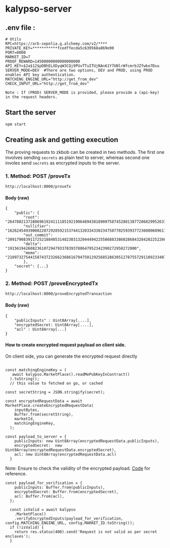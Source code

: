 # kalypso-server

## .env file :

```
# Utils
RPC=https://arb-sepolia.g.alchemy.com/v2/****
PRIVATE_KEY=***********fcedffecda5c639568a869e90
PORT=8000
MARKET_ID=7
PROOF_REWARD=14500000000000000000
API_KEY=$2a$12$pDBhELXDyqW3CQj9PUvTTuITUjNAn61Y7UNlrWfcmrbJZfwko7Dxu
SERVER_MODE=DEV  #There are two options, DEV and PROD, using PROD enables API key authentication.
MATCHING_ENGINE_URL="http://get_from_dev"
CHECK_INPUT_URL="http://get_from_dev"
```

`Note : If (PROD) SERVER_MODE is provided, please provide a (api-key) in the request headers.`

## Start the server

```
npm start
```

## Creating ask and getting execution

The proving requests to zkbob can be created in two methods. The first one involves sending `secrets` as plain text to server, whereas second one involes send `secrets` as encrypted inputs to the server.

### 1. Method: POST /proveTx

```
http://localhost:8000/proveTx
```

#### Body (raw)

```
{
    "public": {
        "root": "264788213728069619241111851921906489438189097587452881387720682995263352015",
        "nullifier": "16262454939008220729285921537441320334330234758770259393772360806896176035643",
        "out_commit": "20917908391172521884053148230313204449422558688338602868432842022522663432650",
        "delta": "191561942608236107294793378393788647952342390272950272000",
        "memo": "2109732754415874372326623686167947501292568528630512787557291109233407247572"
        },
    "secret": {...}
}

```

### 2. Method: POST /proveEncryptedTx

```
http://localhost:8000/proveEncryptedTransaction
```

#### Body (raw)

```
{
    "publicInputs" : Uint8Array[....],
    "encryptedSecret: Uint8Array[....],
    "acl" : Uint8Array[...]
}
```

#### How to create encrypted request payload on client side.

On client side, you can generate the encrypted request directly

```

const matchingEngineKey = (
   await kalypso.MarketPlace().readMePubKeyInContract()
  ).toString();
  // this value to fetched on go, or cached

const secretString = JSON.stringify(secret);

const encryptedRequestData = await MarketPlace.createEncryptedRequestData(
    inputBytes,
    Buffer.from(secretString),
    marketId,
    matchingEngineKey,
  );

const payload_to_server = {
    publicInputs: new Uint8Array(encryptedRequestData.publicInputs),
    encryptedSecret:  new Uint8Array(encryptedRequestData.encryptedSecret),
    acl: new Uint8Array(encryptedRequestData.acl)
  }
```

Note: Ensure to check the validity of the encrypted payload. [Code](https://github.com/marlinprotocol/zkb_server/blob/master/src/middleware/encryptedTransactions/index.ts#L8) for reference.

```
const payload_for_verification = {
    publicInputs: Buffer.from(publicInputs),
    encryptedSecret: Buffer.from(encryptedSecret),
    acl: Buffer.from(acl),
  };

  const isValid = await kalypso
    .MarketPlace()
    .verifyEncryptedInputs(payload_for_verification, config.MATCHING_ENGINE_URL, config.MARKET_ID.toString());
  if (!isValid) {
    return res.status(400).send('Request is not valid as per secret enclaves');
  }
```
